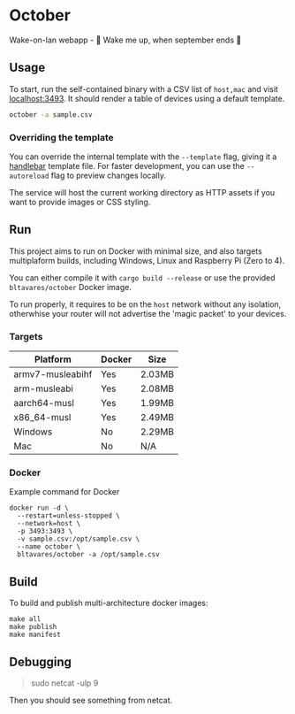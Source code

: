 # October

Wake-on-lan webapp - 🎵 Wake me up, when september ends 🎵

## Usage

To start, run the self-contained binary with a CSV list of `host,mac` and visit [localhost:3493](http://localhost:3493).
It should render a table of devices using a default template.

```sh
october -a sample.csv
```

### Overriding the template

You can override the internal template with the `--template` flag, giving it a [handlebar](https://handlebarsjs.com/guide/) template file.
For faster development, you can use the `--autoreload` flag to preview changes locally.

The service will host the current working directory as HTTP assets if you want to provide images or CSS styling.

## Run

This project aims to run on Docker with minimal size, and also targets multiplaform builds, including Windows, Linux and Raspberry Pi (Zero to 4).

You can either compile it with `cargo build --release` or use the provided `bltavares/october` Docker image.

To run properly, it requires to be on the `host` network without any isolation, otherwhise your router will not advertise the 'magic packet' to your devices.

### Targets

| Platform         | Docker | Size   |
|------------------|--------|--------|
| armv7-musleabihf | Yes    | 2.03MB |
| arm-musleabi     | Yes    | 2.08MB |
| aarch64-musl     | Yes    | 1.99MB |
| x86_64-musl      | Yes    | 2.49MB |
| Windows          | No     | 2.29MB |
| Mac              | No     | N/A    |

### Docker

Example command for Docker

```shell
docker run -d \
  --restart=unless-stopped \
  --network=host \
  -p 3493:3493 \
  -v sample.csv:/opt/sample.csv \
  --name october \
  bltavares/october -a /opt/sample.csv
```

## Build

To build and publish multi-architecture docker images:

```shell
make all
make publish
make manifest
```

## Debugging

> sudo netcat -ulp 9

Then you should see something from netcat.
